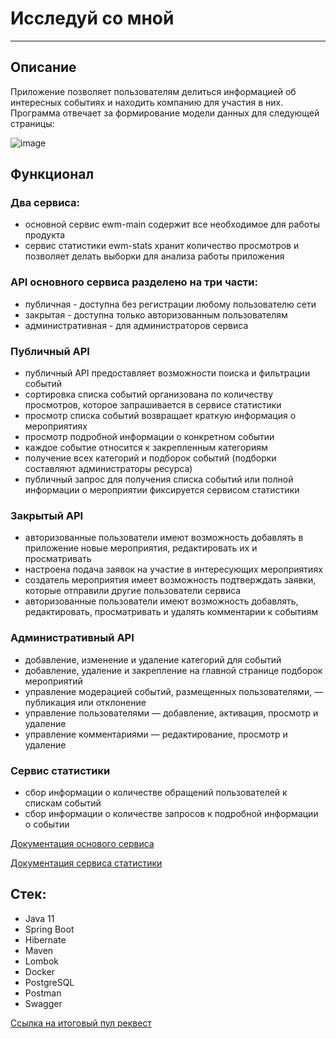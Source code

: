 # Исследуй со мной

---

## Описание

Приложение позволяет пользователям делиться информацией об интересных событиях и находить компанию для участия в них.
Программа отвечает за формирование модели данных для следующей страницы:

![image](https://user-images.githubusercontent.com/92729800/228220358-a3a16600-c073-4d19-bda6-1b8ac3c5667f.png)

## Функционал

### Два сервиса:
- основной сервис ewm-main содержит все необходимое для работы продукта
- сервис статистики ewm-stats хранит количество просмотров и позволяет делать выборки для анализа работы приложения

### API основного сервиса разделено на три части:
- публичная - доступна без регистрации любому пользователю сети
- закрытая - доступна только авторизованным пользователям
- административная - для администраторов сервиса

### Публичный API
- публичный API предоставляет возможности поиска и фильтрации событий
- сортировка списка событий организована по количеству просмотров, которое запрашивается в сервисе статистики
- просмотр списка событий возвращает краткую информация о мероприятиях
- просмотр подробной информации о конкретном событии
- каждое событие относится к закрепленным категориям
- получение всех категорий и подборок событий (подборки составляют администраторы ресурса)
- публичный запрос для получения списка событий или полной информации о мероприятии фиксируется сервисом статистики

### Закрытый API
- авторизованные пользователи имеют возможность добавлять в приложение новые мероприятия, редактировать их
  и просматривать
- настроена подача заявок на участие в интересующих мероприятиях
- создатель мероприятия имеет возможность подтверждать заявки, которые отправили другие пользователи сервиса
- авторизованные пользователи имеют возможность добавлять, редактировать, просматривать и удалять комментарии к событиям

### Административный API
- добавление, изменение и удаление категорий для событий
- добавление, удаление и закрепление на главной странице подборок мероприятий
- управление модерацией событий, размещенных пользователями, — публикация или отклонение
- управление пользователями — добавление, активация, просмотр и удаление
- управление комментариями — редактирование, просмотр и удаление

### Сервис статистики
- сбор информации о количестве обращений пользователей к спискам событий
- сбор информации о количестве запросов к подробной информации о событии

[Документация основого сервиса](https://github.com/IvanJuravlev/java-explore-with-me/blob/main/ewm-main-service-spec.json)

[Документация сервиса статистики](https://github.com/IvanJuravlev/java-explore-with-me/blob/main/ewm-stats-service-spec.json)


## Стек:
- Java 11
- Spring Boot
- Hibernate
- Maven
- Lombok
- Docker
- PostgreSQL
- Postman
- Swagger

[Ссылка на итоговый пул реквест](https://github.com/IvanJuravlev/java-explore-with-me/pull/5)
